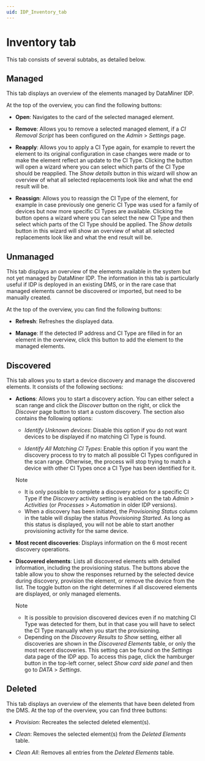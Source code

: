 ```yaml
---
uid: IDP_Inventory_tab
---
```


# Inventory tab

This tab consists of several subtabs, as detailed below.

## Managed

This tab displays an overview of the elements managed by DataMiner IDP.

At the top of the overview, you can find the following buttons:

- **Open**: Navigates to the card of the selected managed element.

- **Remove**: Allows you to remove a selected managed element, if a *CI Removal Script* has been configured on the *Admin* > *Settings* page.

- **Reapply**: Allows you to apply a CI Type again, for example to revert the element to its original configuration in case changes were made or to make the element reflect an update to the CI Type. Clicking the button will open a wizard where you can select which parts of the CI Type should be reapplied. The *Show details* button in this wizard will show an overview of what all selected replacements look like and what the end result will be.

- **Reassign**: Allows you to reassign the CI Type of the element, for example in case previously one generic CI Type was used for a family of devices but now more specific CI Types are available. Clicking the button opens a wizard where you can select the new CI Type and then select which parts of the CI Type should be applied. The *Show details* button in this wizard will show an overview of what all selected replacements look like and what the end result will be.

## Unmanaged

This tab displays an overview of the elements available in the system but not yet managed by DataMiner IDP. The information in this tab is particularly useful if IDP is deployed in an existing DMS, or in the rare case that managed elements cannot be discovered or imported, but need to be manually created.

At the top of the overview, you can find the following buttons:

- **Refresh**: Refreshes the displayed data.

- **Manage**: If the detected IP address and CI Type are filled in for an element in the overview, click this button to add the element to the managed elements.

## Discovered

This tab allows you to start a device discovery and manage the discovered elements. It consists of the following sections:

- **Actions**: Allows you to start a discovery action. You can either select a scan range and click the *Discover* button on the right, or click the *Discover* page button to start a custom discovery. The section also contains the following options:

  - *Identify Unknown devices*: Disable this option if you do not want devices to be displayed if no matching CI Type is found.

  - *Identify All Matching CI Types*: Enable this option if you want the discovery process to try to match all possible CI Types configured in the scan range. Otherwise, the process will stop trying to match a device with other CI Types once a CI Type has been identified for it.

  > [!NOTE]
  >
  > - It is only possible to complete a discovery action for a specific CI Type if the *Discovery* activity setting is enabled on the tab *Admin* > *Activities* (or *Processes* > *Automation* in older IDP versions).
  > - When a discovery has been initiated, the *Provisioning Status* column in the table will display the status *Provisioning Started*. As long as this status is displayed, you will not be able to start another provisioning activity for the same device.

- **Most recent discoveries**: Displays information on the 6 most recent discovery operations.

- **Discovered elements**: Lists all discovered elements with detailed information, including the provisioning status. The buttons above the table allow you to show the responses returned by the selected device during discovery, provision the element, or remove the device from the list. The toggle button on the right determines if all discovered elements are displayed, or only managed elements.

  > [!NOTE]
  >
  > - It is possible to provision discovered devices even if no matching CI Type was detected for them, but in that case you will have to select the CI Type manually when you start the provisioning.<!-- RN 43095 -->
  > - Depending on the *Discovery Results to Show* setting, either all discoveries are shown in the *Discovered Elements* table, or only the most recent discoveries. This setting can be found on the *Settings* data page of the IDP app. To access this page, click the hamburger button in the top-left corner, select *Show card side* *panel* and then go to *DATA* > *Settings*.

## Deleted

This tab displays an overview of the elements that have been deleted from the DMS. At the top of the overview, you can find three buttons:

- *Provision*: Recreates the selected deleted element(s).

- *Clean*: Removes the selected element(s) from the *Deleted Elements* table.

- *Clean All*: Removes all entries from the *Deleted Elements* table.
